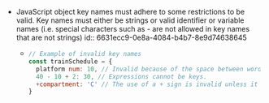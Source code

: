 - JavaScript object key names must adhere to some restrictions to be valid. Key names must either be strings or valid identifier or variable names (i.e. special characters such as - are not allowed in key names that are not strings)
  id:: 6631ecc9-0e8a-4084-b4b7-8e9d74638645
	- ```JavaScript
	  // Example of invalid key names
	  const trainSchedule = {
	    platform num: 10, // Invalid because of the space between words.
	    40 - 10 + 2: 30, // Expressions cannot be keys.
	    +compartment: 'C' // The use of a + sign is invalid unless it is enclosed in quotations.
	  }
	  ```